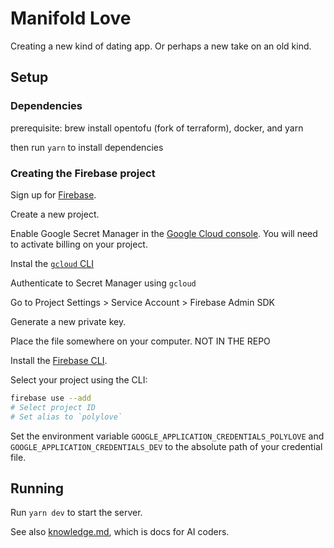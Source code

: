 # Manifold Love

Creating a new kind of dating app. Or perhaps a new take on an old kind.

## Setup

### Dependencies

prerequisite: brew install opentofu (fork of terraform), docker, and yarn

then run `yarn` to install dependencies

### Creating the Firebase project

Sign up for [Firebase](https://console.firebase.google.com).

Create a new project.

Enable Google Secret Manager in the [Google Cloud console](https://console.cloud.google.com/apis/api/secretmanager.googleapis.com/overview). You will need to activate billing on your project.

Instal the [`gcloud` CLI](https://cloud.google.com/sdk/docs/install)

Authenticate to Secret Manager using `gcloud`

Go to Project Settings > Service Account > Firebase Admin SDK

Generate a new private key.

Place the file somewhere on your computer. NOT IN THE REPO

Install the [Firebase CLI](https://firebase.google.com/docs/cli).

Select your project using the CLI:

```sh
firebase use --add
# Select project ID
# Set alias to `polylove`
```

Set the environment variable `GOOGLE_APPLICATION_CREDENTIALS_POLYLOVE` and `GOOGLE_APPLICATION_CREDENTIALS_DEV` to the absolute path of your credential file.

## Running

Run `yarn dev` to start the server.

See also [knowledge.md](knowledge.md), which is docs for AI coders.
